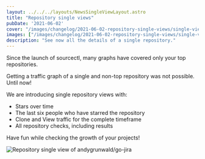 ```yaml
---
layout: ../../../layouts/NewsSingleViewLayout.astro
title: "Repository single views"
pubDate: '2021-06-02'
cover: "/images/changelog/2021-06-02-repository-single-views/single-view.png"
images: ["/images/changelog/2021-06-02-repository-single-views/single-view.png"]
description: "See now all the details of a single repository."
---
```


Since the launch of sourcectl, many graphs have covered only your top repositories.

Getting a traffic graph of a single and non-top repository was not possible.
Until now!

We are introducing single repository views with:
* Stars over time
* The last six people who have starred the repository
* Clone and View traffic for the complete timeframe
* All repository checks, including results

Have fun while checking the growth of your projects!

![Repository single view of andygrunwald/go-jira](/images/changelog/2021-06-02-repository-single-views/single-view-go-jira.png "Repository single view of andygrunwald/go-jira")
